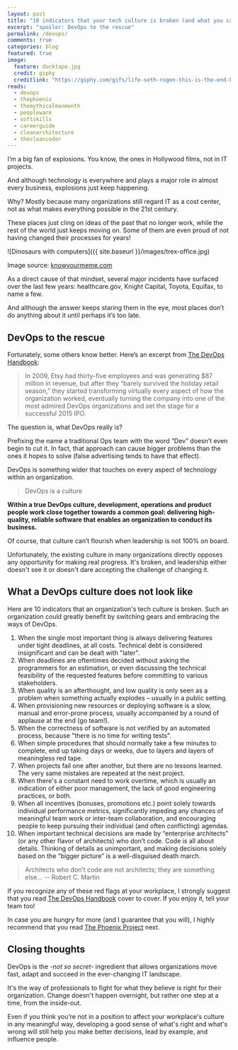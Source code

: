 ```yaml
---
layout: post
title: "10 indicators that your tech culture is broken (and what you can do about it)"
excerpt: "spoiler: DevOps to the rescue"
permalink: /devops/
comments: true
categories: blog
featured: true
image:
  feature: ducktape.jpg
  credit: giphy
  creditlink: "https://giphy.com/gifs/life-seth-rogen-this-is-the-end-Lvand4cUuA6xG"
reads:
  - devops
  - thephoenix
  - themythicalmanmonth
  - peopleware
  - softskills
  - careerguide
  - cleanarchitecture
  - thecleancoder
---
```


I’m a big fan of explosions. You know, the ones in Hollywood films, not in IT projects.

And although technology is everywhere and plays a major role in almost every business, explosions just keep happening.

Why? Mostly because many organizations still regard IT as a cost center, not as what makes everything possible in the 21st century.

These places just cling on ideas of the past that no longer work, while the rest of the world just keeps moving on. Some of them are even proud of not having changed their processes for years!

![Dinosaurs with computers]({{ site.baseurl }}/images/trex-office.jpg)
<p class="text-center">Image source: <a href="https://knowyourmeme.com/photos/1204061-t-rex-costume">knowyourmeme.com</a></p>

As a direct cause of that mindset, several major incidents have surfaced over the last few years: healthcare.gov, Knight Capital, Toyota, Equifax, to name a few.

And although the answer keeps staring them in the eye, most places don’t do anything about it until perhaps it’s too late.

## DevOps to the rescue

Fortunately, some others know better. Here’s an excerpt from [The DevOps Handbook](http://geni.us/devops):

> In 2009, Etsy had thirty-five employees and was generating $87 million in revenue, but after they “barely survived the holiday retail season,” they started transforming virtually every aspect of how the organization worked, eventually turning the company into one of the most admired DevOps organizations and set the stage for a successful 2015 IPO.

The question is, what DevOps really is?

Prefixing the name a traditional Ops team with the word “Dev” doesn’t even begin to cut it. In fact, that approach can cause bigger problems than the ones it hopes to solve (false advertising tends to have that effect).

DevOps is something wider that touches on every aspect of technology within an organization.

> DevOps is a culture

**Within a true DevOps culture, development, operations and product people work close together towards a common goal: delivering high-quality, reliable software that enables an organization to conduct its business.**

Of course, that culture can’t flourish when leadership is not 100% on board.

Unfortunately, the existing culture in many organizations directly opposes any opportunity for making real progress. It's broken, and leadership either doesn't see it or doesn't dare accepting the challenge of changing it.

## What a DevOps culture does not look like

Here are 10 indicators that an organization's tech culture is broken. Such an organization could greatly benefit by switching gears and embracing the ways of DevOps.

1. When the single most important thing is always delivering features under tight deadlines, at all costs. Technical debt is considered insignificant and can be dealt with "later".
1. When deadlines are oftentimes decided without asking the programmers for an estimation, or even discussing the technical feasibility of the requested features before committing to various stakeholders.
1. When quality is an afterthought, and low quality is only seen as a problem when something actually explodes – usually in a public setting.
1. When provisioning new resources or deploying software is a slow, manual and error-prone process, usually accompanied by a round of applause at the end (go team!).
1. When the correctness of software is not verified by an automated process, because "there is no time for writing tests".
1. When simple procedures that should normally take a few minutes to complete, end up taking days or weeks, due to layers and layers of meaningless red tape.
1. When projects fail one after another, but there are no lessons learned. The very same mistakes are repeated at the next project.
1. When there's a constant need to work overtime, which is usually an indication of either poor management, the lack of good engineering practices, or both.
1. When all incentives (bonuses, promotions etc.) point solely towards individual performance metrics, significantly impeding any chances of meaningful team work or inter-team collaboration, and encouraging people to keep pursuing their individual (and often conflicting) agendas.
1. When important technical decisions are made by “enterprise architects” (or any other flavor of architects) who don’t code. Code is all about details. Thinking of details as unimportant, and making decisions solely based on the “bigger picture” is a well-disguised death march.

> Architects who don’t code are not architects; they are something else… -- Robert C. Martin

If you recognize any of these red flags at your workplace, I strongly suggest that you read [The DevOps Handbook](http://geni.us/devops) cover to cover. If you enjoy it, tell your team too!

In case you are hungry for more (and I guarantee that you will), I highly recommend that you read [The Phoenix Project](http://geni.us/thephoenix) next.

## Closing thoughts

DevOps is the *-not so secret-* ingredient that allows organizations move fast, adapt and succeed in the ever-changing IT landscape.

It's the way of professionals to fight for what they believe is right for their organization. Change doesn't happen overnight, but rather one step at a time, from the inside-out.

Even if you think you’re not in a position to affect your workplace's culture in any meaningful way, developing a good sense of what's right and what's wrong will still help you make better decisions, lead by example, and influence people.